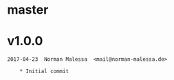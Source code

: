 # master

# v1.0.0

    2017-04-23  Norman Malessa  <mail@norman-malessa.de>

        * Initial commit